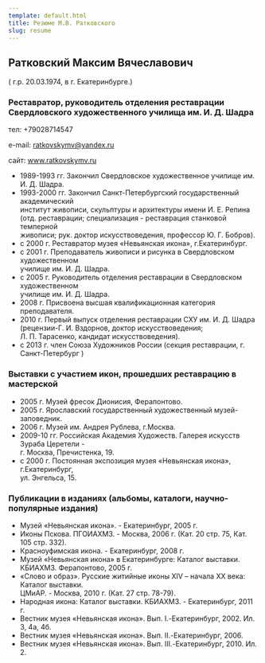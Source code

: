 ```yaml
---
template: default.html
title: Резюме М.В. Ратковского
slug: resume
---
```


## Ратковский Максим Вячеславович
<span>( г.р. 20.03.1974, в г. Екатеринбурге.)</span>

### Реставратор, руководитель отделения реставрации Свердловского художественного училища им. И. Д. Шадра

<span>тел:</span>  +79028714547

<span>e-mail:</span> ratkovskymv@yandex.ru

<span>сайт:</span> www.ratkovskymv.ru

- 1989-1993 гг. Закончил Свердловское художественное училище им. И. Д. Шадра.
- 1993-2000 гг. Закончил Санкт-Петербургский государственный академический<br>институт живописи, скульптуры и архитектуры имени И. Е. Репина<br>(отд. реставрации; специализация - реставрация станковой темперной<br>живописи; рук. доктор искусствоведения, профессор Ю. Г. Бобров).
- с 2000 г. Реставратор музея «Невьянская икона», г.Екатеринбург.
- с 2001 г. Преподаватель живописи и рисунка в Свердловском художественном<br>училище им. И. Д. Шадра.
- с 2005 г. Руководитель отделения реставрации в Свердловском художественном<br>училище им. И. Д. Шадра.
- 2008 г. Присвоена высшая квалификационная категория преподавателя.
- 2010 г. Первый выпуск отделения реставрации СХУ им. И. Д. Шадра<br>(рецензии-Г. И. Вздорнов, доктор искусствоведения;<br>Л. П. Тарасенко, кандидат искусствоведения).
- с 2013 г. член Союза Художников России (секция реставрации, г. Санкт-Петербург )

### Выставки с участием икон, прошедших реставрацию в мастерской

- 2005 г.       Музей фресок Дионисия, Ферапонтово.
- 2005 г.       Ярославский государственный художественный музей-заповедник.
- 2006 г.       Музей им. Андрея Рублева, г.Москва.
- 2009-10 гг.        Российская Академия Художеств. Галерея искусств Зураба Церетели - <br>г. Москва, Пречистенка, 19.
- с  2000 г.       Постоянная экспозиция музея «Невьянская икона», г.Екатеринбург,<br>ул. Энгельса, 15.

### Публикации в изданиях (альбомы, каталоги, научно-популярные издания)

- Музей «Невьянская икона». - Екатеринбург, 2005 г.
- Иконы Пскова. ПГОИАХМЗ. - Москва, 2006 г. (Кат. 20 стр. 75, Кат. 105 стр. 332).
- Красноуфимская икона. - Екатеринбург, 2008 г.
- Музей «Невьянская икона» в Екатеринбурге: Каталог выставки. КБИАХМЗ. Ферапонтово, 2005 г.
- «Слово и образ». Русские житийные иконы XIV – начала XX века: Каталог выставки.<br>ЦМиАР. - Москва, 2010 г. (Кат. 27 стр. 78-79).
- Народная икона: Каталог выставки. КБИАХМЗ. - Екатеринбург, 2011 г.
- Вестник музея «Невьянская икона». Вып. I.-Екатеринбург, 2002. Ил. 3, 4а, 4б.
- Вестник музея «Невьянская икона». Вып. II.-Екатеринбург, 2006.
- Вестник музея «Невьянская икона». Вып. III.-Екатеринбург, 2010. Ил. 2.
